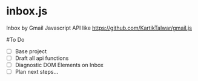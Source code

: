 # inbox.js
Inbox by Gmail Javascript API like https://github.com/KartikTalwar/gmail.js


#To Do
- [ ] Base project
- [ ] Draft all api functions 
- [ ] Diagnostic DOM Elements on Inbox
- [ ] Plan next steps... 
